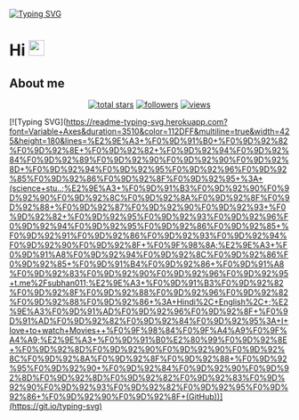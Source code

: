 [![Typing SVG](https://readme-typing-svg.herokuapp.com?font=Variable+Axes&size=60&duration=3510&color=60DAF7&multiline=true&width=425&height=150&lines=Welcome+to;Subhan+profile+)](https://git.io/typing-svg)

# Hi <img src="https://media.giphy.com/media/hvRJCLFzcasrR4ia7z/giphy.gif" width="28">
</h3>

## About me



<!-- View counter - https://github.com/subhan-1/Simple-View-Counter -->
<!-- Star counter - https://github.com/idealclover/GitHub-Star-Counter -->
<p align="center">

     
  <a href="https://github.com/subhan-1?tab=repositories&sort=stargazers">
    <img alt="total stars" title="Total stars on GitHub" src="https://custom-icon-badges.herokuapp.com/badge/dynamic/json?logo=star&color=55960c&labelColor=488207&label=Stars&style=for-the-badge&query=%24.stars&url=https://api.github-star-counter.workers.dev/user/subhan-1"/></a>
  <a href="https://github.com/subhan-1?tab=followers">
    <img alt="followers" title="Follow me on Github" src="https://custom-icon-badges.herokuapp.com/github/followers/subhan-1?color=236ad3&labelColor=1155ba&style=for-the-badge&logo=person-add&label=Follow&logoColor=white"/></a>
  <a href="https://github.com/subhan-1/Simple-View-Counter">
    <img alt="views" title="GitHub profile views" src="https://freshidea.com/jonah/app/subhan-1-profile-views"/></a>
</p>


[![Typing SVG](https://readme-typing-svg.herokuapp.com?font=Variable+Axes&duration=3510&color=112DFF&multiline=true&width=425&height=180&lines=%E2%9E%A3+%F0%9D%91%B0+%F0%9D%92%82%F0%9D%92%8E+%F0%9D%92%82+%F0%9D%92%94%F0%9D%92%84%F0%9D%92%89%F0%9D%92%90%F0%9D%92%90%F0%9D%92%8D+%F0%9D%92%94%F0%9D%92%95%F0%9D%92%96%F0%9D%92%85%F0%9D%92%86%F0%9D%92%8F%F0%9D%92%95+%3A+(science+stu..;%E2%9E%A3+%F0%9D%91%B3%F0%9D%92%90%F0%9D%92%90%F0%9D%92%8C%F0%9D%92%8A%F0%9D%92%8F%F0%9D%92%88+%F0%9D%92%87%F0%9D%92%90%F0%9D%92%93+%F0%9D%92%82+%F0%9D%92%95%F0%9D%92%93%F0%9D%92%96%F0%9D%92%94%F0%9D%92%95%F0%9D%92%86%F0%9D%92%85+%F0%9D%92%91%F0%9D%92%86%F0%9D%92%93%F0%9D%92%94%F0%9D%92%90%F0%9D%92%8F+%F0%9F%98%8A;%E2%9E%A3+%F0%9D%91%A8%F0%9D%92%94%F0%9D%92%8C%F0%9D%92%86%F0%9D%92%85+%F0%9D%91%B4%F0%9D%92%86+%F0%9D%91%A8%F0%9D%92%83%F0%9D%92%90%F0%9D%92%96%F0%9D%92%95+t.me%2Fsubhan011;%E2%9E%A3+%F0%9D%91%B3%F0%9D%92%82%F0%9D%92%8F%F0%9D%92%88%F0%9D%92%96%F0%9D%92%82%F0%9D%92%88%F0%9D%92%86+%3A+Hindi%2C+English%2C+;%E2%9E%A3%F0%9D%91%AD%F0%9D%92%96%F0%9D%92%8F+%F0%9D%91%AD%F0%9D%92%82%F0%9D%92%84%F0%9D%92%95%3A+I+love+to+watch+Movies++%F0%9F%98%84%F0%9F%A4%A9%F0%9F%A4%A9;%E2%9E%A3+%F0%9D%91%B0%E2%80%99%F0%9D%92%8E+%F0%9D%92%8D%F0%9D%92%90%F0%9D%92%90%F0%9D%92%8C%F0%9D%92%8A%F0%9D%92%8F%F0%9D%92%88+%F0%9D%92%95%F0%9D%92%90+%F0%9D%92%84%F0%9D%92%90%F0%9D%92%8D%F0%9D%92%8D%F0%9D%92%82%F0%9D%92%83%F0%9D%92%90%F0%9D%92%93%F0%9D%92%82%F0%9D%92%95%F0%9D%92%86+%F0%9D%92%90%F0%9D%92%8F+(GitHub))](https://git.io/typing-svg)
